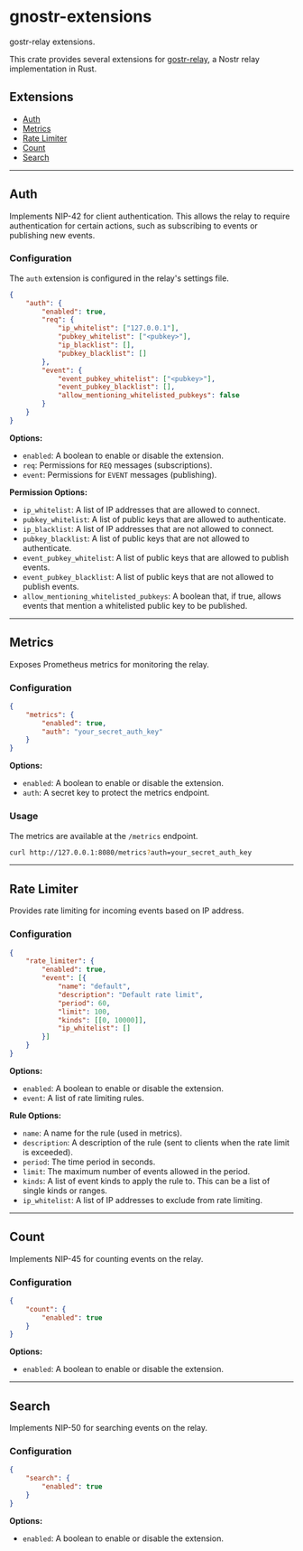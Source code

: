 # gnostr-extensions

gostr-relay extensions.

This crate provides several extensions for [gostr-relay](https://github.com/gnostr-org/gnostr/tree/master/relay), a Nostr relay implementation in Rust.

## Extensions

- [Auth](#auth)
- [Metrics](#metrics)
- [Rate Limiter](#rate-limiter)
- [Count](#count)
- [Search](#search)

---

## Auth

Implements NIP-42 for client authentication. This allows the relay to require authentication for certain actions, such as subscribing to events or publishing new events.

### Configuration

The `auth` extension is configured in the relay's settings file.

```json
{
    "auth": {
        "enabled": true,
        "req": {
            "ip_whitelist": ["127.0.0.1"],
            "pubkey_whitelist": ["<pubkey>"],
            "ip_blacklist": [],
            "pubkey_blacklist": []
        },
        "event": {
            "event_pubkey_whitelist": ["<pubkey>"],
            "event_pubkey_blacklist": [],
            "allow_mentioning_whitelisted_pubkeys": false
        }
    }
}
```

**Options:**

- `enabled`: A boolean to enable or disable the extension.
- `req`: Permissions for `REQ` messages (subscriptions).
- `event`: Permissions for `EVENT` messages (publishing).

**Permission Options:**

- `ip_whitelist`: A list of IP addresses that are allowed to connect.
- `pubkey_whitelist`: A list of public keys that are allowed to authenticate.
- `ip_blacklist`: A list of IP addresses that are not allowed to connect.
- `pubkey_blacklist`: A list of public keys that are not allowed to authenticate.
- `event_pubkey_whitelist`: A list of public keys that are allowed to publish events.
- `event_pubkey_blacklist`: A list of public keys that are not allowed to publish events.
- `allow_mentioning_whitelisted_pubkeys`: A boolean that, if true, allows events that mention a whitelisted public key to be published.

---

## Metrics

Exposes Prometheus metrics for monitoring the relay.

### Configuration

```json
{
    "metrics": {
        "enabled": true,
        "auth": "your_secret_auth_key"
    }
}
```

**Options:**

- `enabled`: A boolean to enable or disable the extension.
- `auth`: A secret key to protect the metrics endpoint.

### Usage

The metrics are available at the `/metrics` endpoint.

```bash
curl http://127.0.0.1:8080/metrics?auth=your_secret_auth_key
```

---

## Rate Limiter

Provides rate limiting for incoming events based on IP address.

### Configuration

```json
{
    "rate_limiter": {
        "enabled": true,
        "event": [{
            "name": "default",
            "description": "Default rate limit",
            "period": 60,
            "limit": 100,
            "kinds": [[0, 10000]],
            "ip_whitelist": []
        }]
    }
}
```

**Options:**

- `enabled`: A boolean to enable or disable the extension.
- `event`: A list of rate limiting rules.

**Rule Options:**

- `name`: A name for the rule (used in metrics).
- `description`: A description of the rule (sent to clients when the rate limit is exceeded).
- `period`: The time period in seconds.
- `limit`: The maximum number of events allowed in the period.
- `kinds`: A list of event kinds to apply the rule to. This can be a list of single kinds or ranges.
- `ip_whitelist`: A list of IP addresses to exclude from rate limiting.

---

## Count

Implements NIP-45 for counting events on the relay.

### Configuration

```json
{
    "count": {
        "enabled": true
    }
}
```

**Options:**

- `enabled`: A boolean to enable or disable the extension.

---

## Search

Implements NIP-50 for searching events on the relay.

### Configuration

```json
{
    "search": {
        "enabled": true
    }
}
```

**Options:**

- `enabled`: A boolean to enable or disable the extension.